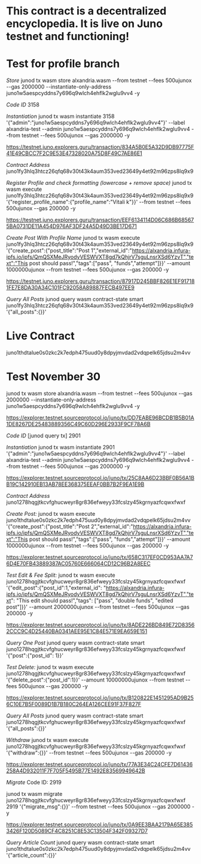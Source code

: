 # This contract is a decentralized encyclopedia. It is live on Juno testnet and functioning! 

# Test for profile branch 

*Store*
junod tx wasm store alxandria.wasm --from testnet --fees 500ujunox --gas 2000000 --instantiate-only-address juno1w5aespcyddns7y696q9wlch4ehflk2wglu9vv4 -y

*Code ID*
3158

*Instantiation*
junod tx wasm instantiate 3158 '{"admin":"juno1w5aespcyddns7y696q9wlch4ehflk2wglu9vv4"}' --label alxandria-test --admin juno1w5aespcyddns7y696q9wlch4ehflk2wglu9vv4 --from testnet --fees 500ujunox --gas 2000000 -y

https://testnet.juno.explorers.guru/transaction/834A5B0E5A32D9DB97775F41E49CBCC7F2C9E53E47328020A75D8F49C7AE86E1

*Contract Address*
juno1fy3hlq3htcz26qfq68v30t43k4aum353ved23649y4et92m96zps8lq9x9

*Register Profile and check formatting (lowercase + remove space)*
junod tx wasm execute juno1fy3hlq3htcz26qfq68v30t43k4aum353ved23649y4et92m96zps8lq9x9 '{"register_profile_name":{"profile_name":"Vitali k"}}' --from testnet --fees 500ujunox --gas 200000 -y

https://testnet.juno.explorers.guru/transaction/EEF6134114D06C686B685675BA0731DE11A454D976AF3DF24A5D49D3BE17D671

*Create Post With Profile Name*
junod tx wasm execute juno1fy3hlq3htcz26qfq68v30t43k4aum353ved23649y4et92m96zps8lq9x9 '{"create_post":{"post_title":"Post 1","external_id":"https://alxandria.infura-ipfs.io/ipfs/QmQSXMeJRyodyVESWVXT8gd7kQhjrV7sguLnsrXSd6YzvT","text":"This post should pass!","tags":["pass", "funds","attempt"]}}' --amount 1000000ujunox --from testnet --fees 500ujunox --gas 200000 -y

https://testnet.juno.explorers.guru/transaction/87917D245BBF826E1EF917181FE7E8DA30A34C101FC92058A89887FECB497EE9

*Query All Posts*
junod query wasm contract-state smart juno1fy3hlq3htcz26qfq68v30t43k4aum353ved23649y4et92m96zps8lq9x9 '{"all_posts":{}}'


# Live Contract
juno1thdtalue0s0zkc2k7edph475uud0y8dpyjmvdad2vdqpelk65jdsu2m4vv


# Test November 30

junod tx wasm store alxandria.wasm --from testnet --fees 500ujunox --gas 2000000 --instantiate-only-address juno1w5aespcyddns7y696q9wlch4ehflk2wglu9vv4 -y

https://explorer.testnet.sourceprotocol.io/juno/tx/DD7EABE96BCDB1B5B01A1DE8267DE25483889356C49C60D296E2933F9CF78A6B

*Code ID* [junod query tx]
2901

*Instantiation*
junod tx wasm instantiate 2901 '{"admin":"juno1w5aespcyddns7y696q9wlch4ehflk2wglu9vv4"}' --label alxandria-test --admin juno1w5aespcyddns7y696q9wlch4ehflk2wglu9vv4 --from testnet --fees 500ujunox --gas 2000000 -y

https://explorer.testnet.sourceprotocol.io/juno/tx/25C8AA6D23BBF0B56A1BB19C142910EB13AB78EE368375EEAF0BB7B2F9EA1E9B

*Contract Address*
juno1278hqgjtkcvfghucweyr8gr836efweyy33fcslzy45kgrnyazfcqwxfwxf

*Create Post:*
junod tx wasm execute juno1thdtalue0s0zkc2k7edph475uud0y8dpyjmvdad2vdqpelk65jdsu2m4vv '{"create_post":{"post_title":"Post 2","external_id":"https://alxandria.infura-ipfs.io/ipfs/QmQSXMeJRyodyVESWVXT8gd7kQhjrV7sguLnsrXSd6YzvT","text":"This post should pass!","tags":["pass", "funds","attempt"]}}' --amount 1000000ujunox --from testnet --fees 500ujunox --gas 200000 -y

https://explorer.testnet.sourceprotocol.io/juno/tx/658C317EF0CD953AA7A76D4E70FB43889387AC05760E666064CD12C96B2A8EEC

*Test Edit & Fee Split:*
junod tx wasm execute juno1278hqgjtkcvfghucweyr8gr836efweyy33fcslzy45kgrnyazfcqwxfwxf '{"edit_post":{"post_id":1,"external_id": "https://alxandria.infura-ipfs.io/ipfs/QmQSXMeJRyodyVESWVXT8gd7kQhjrV7sguLnsrXSd6YzvT","text": "This edit should pass!","tags": ["pass", "double funds", "edited post"]}}' --amount 2000000ujunox --from testnet --fees 500ujunox --gas 200000 -y

https://explorer.testnet.sourceprotocol.io/juno/tx/8ADE226BD849E72D83562CCC9C4D25440BA0341AEE95E1C84E571E9EA659E151

*Query One Post*
junod query wasm contract-state smart juno1278hqgjtkcvfghucweyr8gr836efweyy33fcslzy45kgrnyazfcqwxfwxf '{"post":{"post_id": 1}}'

*Test Delete:*
junod tx wasm execute juno1278hqgjtkcvfghucweyr8gr836efweyy33fcslzy45kgrnyazfcqwxfwxf '{"delete_post":{"post_id":1}}' --amount 10000000ujunox --from testnet --fees 500ujunox --gas 200000 -y

https://explorer.testnet.sourceprotocol.io/juno/tx/B120822E1451295AD9B256C10E7B5F0089D1B7B180C264EA126CEE91F37F827F

*Query All Posts*
junod query wasm contract-state smart juno1278hqgjtkcvfghucweyr8gr836efweyy33fcslzy45kgrnyazfcqwxfwxf '{"all_posts":{}}'

*Withdraw*
junod tx wasm execute juno1278hqgjtkcvfghucweyr8gr836efweyy33fcslzy45kgrnyazfcqwxfwxf '{"withdraw":{}}' --from testnet --fees 500ujunox --gas 200000 -y

https://explorer.testnet.sourceprotocol.io/juno/tx/77A3E34C24CFE7D61436258A4D932011F7F705F5495B77E1492E83569949642B

*Migrate*
Code ID: 2919

junod tx wasm migrate juno1278hqgjtkcvfghucweyr8gr836efweyy33fcslzy45kgrnyazfcqwxfwxf 2919 '{"migrate_msg":{}}' --from testnet --fees 500ujunox --gas 2000000 -y

https://explorer.testnet.sourceprotocol.io/juno/tx/0A9EE3BAA2179A65E3853426F120D5089CF4C8251C8E53C13504F342F09327D7

*Query Article Count*
junod query wasm contract-state smart juno1thdtalue0s0zkc2k7edph475uud0y8dpyjmvdad2vdqpelk65jdsu2m4vv '{"article_count":{}}'
